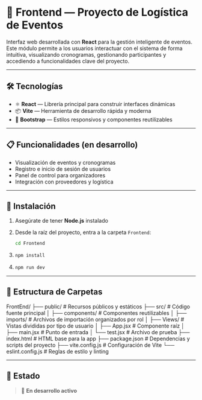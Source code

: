# 🎯 Frontend — Proyecto de Logística de Eventos

Interfaz web desarrollada con **React** para la gestión inteligente de eventos. Este módulo permite a los usuarios interactuar con el sistema de forma intuitiva, visualizando cronogramas, gestionando participantes y accediendo a funcionalidades clave del proyecto.

---

## 🛠️ Tecnologías

- ⚛️ **React** — Librería principal para construir interfaces dinámicas
- 📦 **Vite** — Herramienta de desarrollo rápida y moderna
- 🎨 **Bootstrap** — Estilos responsivos y componentes reutilizables

---

## 📋 Funcionalidades (en desarrollo)

- Visualización de eventos y cronogramas
- Registro e inicio de sesión de usuarios
- Panel de control para organizadores
- Integración con proveedores y logística

---

## 🚀 Instalación

1. Asegúrate de tener **Node.js** instalado  
2. Desde la raíz del proyecto, entra a la carpeta `Frontend`:

   ```bash
   cd Frontend
   ```
3.
   ```bash
   npm install
   ```
4.
   ```bash
   npm run dev
   ```
---

## 📂 Estructura de Carpetas

FrontEnd/
  ├── public/                # Recursos públicos y estáticos
  ├── src/                   # Código fuente principal
  │   ├── components/        # Componentes reutilizables
  │   ├── imports/           # Archivos de importación organizados por rol
  │   ├── Views/             # Vistas divididas por tipo de usuario
  │   ├── App.jsx            # Componente raíz
  │   ├── main.jsx           # Punto de entrada
  │   └── test.jsx           # Archivo de prueba
  ├── index.html             # HTML base para la app
  ├── package.json           # Dependencias y scripts del proyecto
  ├── vite.config.js         # Configuración de Vite
  └── eslint.config.js       # Reglas de estilo y linting

---

## 📌 Estado

> 🚧 **En desarrollo activo**
